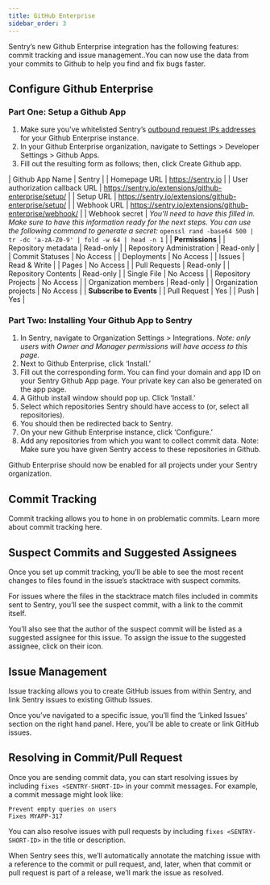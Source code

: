 ```yaml
---
title: GitHub Enterprise
sidebar_order: 3
---
```

Sentry’s new Github Enterprise integration has the following features: commit tracking and issue management..You can now use the data from your commits to Github to help you find and fix bugs faster.

## Configure Github Enterprise

### Part One: Setup a Github App

1. Make sure you’ve whitelisted Sentry’s [outbound request IPs addresses](https://docs.sentry.io/ip-ranges/) for your Github Enterprise instance.
2. In your Github Enterprise organization, navigate to Settings > Developer Settings > Github Apps.
3. Fill out the resulting form as follows; then, click Create Github app.

  | Github App Name                 | Sentry        |
  | Homepage URL                    | https://sentry.io |
  | User authorization callback URL | https://sentry.io/extensions/github-enterprise/setup/ |
  | Setup URL                       | https://sentry.io/extensions/github-enterprise/setup/ |
  | Webhook URL                     | https://sentry.io/extensions/github-enterprise/webhook/ |
  | Webhook secret                  | *You’ll need to have this filled in. Make sure to have this information ready for the next steps. You can use the following command to generate a secret:* `openssl rand -base64 500 | tr -dc 'a-zA-Z0-9' | fold -w 64 | head -n 1` |
  | **Permissions** |
  | Repository metadata       | Read-only    |
  | Repository Administration | Read-only    |
  | Commit Statuses           | No Access    |
  | Deployments               | No Access    |
  | Issues                    | Read & Write |
  | Pages                     | No Access    |
  | Pull Requests             | Read-only    |
  | Repository Contents       | Read-only    |
  | Single File               | No Access    |
  | Repository Projects       | No Access    |
  | Organization members      | Read-only    |
  | Organization projects     | No Access    |
  | **Subscribe to Events** |
  | Pull Request        | Yes |
  | Push                | Yes |

### Part Two: Installing Your Github App to Sentry

1. In Sentry, navigate to Organization Settings > Integrations. *Note: only users with Owner and Manager permissions will have access to this page.*
2. Next to Github Enterprise, click ‘Install.’
3. Fill out the corresponding form.
  You can find your domain and app ID on your Sentry Github App page. Your private key can also be generated on the app page.
4. A Github install window should pop up. Click ‘Install.’
5. Select which repositories Sentry should have access to (or, select all repositories).
6. You should then be redirected back to Sentry.
7. On your new Github Enterprise instance, click ‘Configure.’
8. Add any repositories from which you want to collect commit data. Note: Make sure you have given Sentry access to these repositories in Github.

Github Enterprise should now be enabled for all projects under your Sentry organization.


## Commit Tracking

Commit tracking allows you to hone in on problematic commits. Learn more about commit tracking here.

## Suspect Commits and Suggested Assignees

Once you set up commit tracking, you’ll be able to see the most recent changes to files found in the issue’s stacktrace with suspect commits.

For issues where the files in the stacktrace match files included in commits sent to Sentry, you’ll see the suspect commit, with a link to the commit itself.

You’ll also see that the author of the suspect commit will be listed as a suggested assignee for this issue. To assign the issue to the suggested assignee, click on their icon.

## Issue Management

Issue tracking allows you to create GitHub issues from within Sentry, and link Sentry issues to existing Github Issues.

Once you’ve navigated to a specific issue, you’ll find the ‘Linked Issues’ section on the right hand panel. Here, you’ll be able to create or link GitHub issues.

## Resolving in Commit/Pull Request

Once you are sending commit data, you can start resolving issues by including `fixes <SENTRY-SHORT-ID>` in your commit messages. For example, a commit message might look like:

```
Prevent empty queries on users
Fixes MYAPP-317
```

You can also resolve issues with pull requests by including `fixes <SENTRY-SHORT-ID>` in the title or description.

When Sentry sees this, we’ll automatically annotate the matching issue with a reference to the commit or pull request, and, later, when that commit or pull request is part of a release, we’ll mark the issue as resolved.


